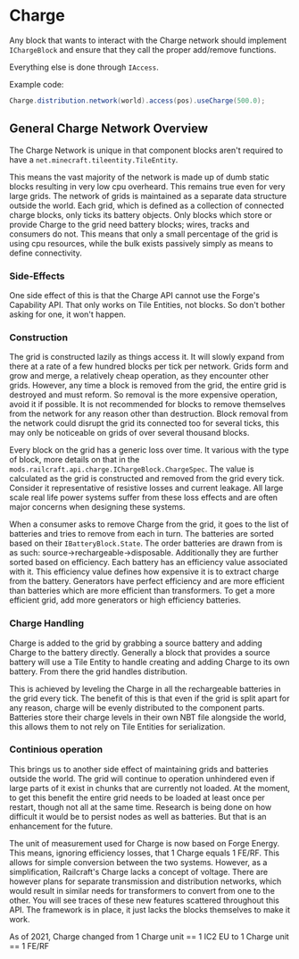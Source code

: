 # Charge

<!-- Editor note: yes, these are supposed to be paragraphs, go enable your editor wrapping. -->

Any block that wants to interact with the Charge network should implement `IChargeBlock` and ensure that they call the proper add/remove functions.

Everything else is done through `IAccess`.

Example code:

```java
Charge.distribution.network(world).access(pos).useCharge(500.0);
```

## General Charge Network Overview

The Charge Network is unique in that component blocks aren't required to have a `net.minecraft.tileentity.TileEntity`.

This means the vast majority of the network is made up of dumb static blocks resulting in very low cpu overheard. This remains true even for very large grids. The network of grids is maintained as a separate data structure outside the world. Each grid, which is defined as a collection of connected charge blocks, only ticks its battery objects. Only blocks which store or provide Charge to the grid need battery blocks; wires, tracks and consumers do not. This means that only a small percentage of the grid is using cpu resources, while the bulk exists passively simply as means to define connectivity.

### Side-Effects

One side effect of this is that the Charge API cannot use the Forge's Capability API. That only works on Tile Entities, not blocks. So don't bother asking for one, it won't happen.

### Construction

The grid is constructed lazily as things access it. It will slowly expand from there at a rate of a few hundred blocks per tick per network. Grids form and grow and merge, a relatively cheap operation, as they encounter other grids. However, any time a block is removed from the grid, the entire grid is destroyed and must reform. So removal is the more expensive operation, avoid it if possible. It is not recommended for blocks to remove themselves from the network for any reason other than destruction. Block removal from the network could disrupt the grid its connected too for several ticks, this may only be noticeable on grids of over several thousand blocks.

Every block on the grid has a generic loss over time. It various with the type of block, more details on that in the `mods.railcraft.api.charge.IChargeBlock.ChargeSpec`. The value is calculated as the grid is constructed and removed from the grid every tick. Consider it representative of resistive losses and current leakage. All large scale real life power systems suffer from these loss effects and are often major concerns when designing these systems.

When a consumer asks to remove Charge from the grid, it goes to the list of batteries and tries to remove from each in turn. The batteries are sorted based on their `IBatteryBlock.State`. The order batteries are drawn from is as such: source->rechargeable->disposable. Additionally they are further sorted based on efficiency. Each battery has an efficiency value associated with it. This efficiency value defines how expensive it is to extract charge from the battery. Generators have perfect efficiency and are more efficient than batteries which are more efficient than transformers. To get a more efficient grid, add more generators or high efficiency batteries.

### Charge Handling

Charge is added to the grid by grabbing a source battery and adding Charge to the battery directly. Generally a block that provides a source battery will use a Tile Entity to handle creating and adding Charge to its own battery. From there the grid handles distribution.

This is achieved by leveling the Charge in all the rechargeable batteries in the grid every tick. The benefit of this is that even if the grid is split apart for any reason, charge will be evenly distributed to the component parts. Batteries store their charge levels in their own NBT file alongside the world, this allows them to not rely on Tile Entities for serialization.

### Continious operation

This brings us to another side effect of maintaining grids and batteries outside the world. The grid will continue to operation unhindered even if large parts of it exist in chunks that are currently not loaded. At the moment, to get this benefit the entire grid needs to be loaded at least once per restart, though not all at the same time. Research is being done on how difficult it would be to persist nodes as well as batteries. But that is an enhancement for the future.

The unit of measurement used for Charge is now based on Forge Energy. This means, ignoring efficiency losses, that 1 Charge equals 1 FE/RF. This allows for simple conversion between the two systems. However, as a simplification, Railcraft's Charge lacks a concept of voltage. There are however plans for separate transmission and distribution networks, which would result in similar needs for transformers to convert from one to the other. You will see traces of these new features scattered throughout this API. The framework is in place, it just lacks the blocks themselves to make it work.

As of 2021, Charge changed from 1 Charge unit == 1 IC2 EU to 1 Charge unit == 1 FE/RF
